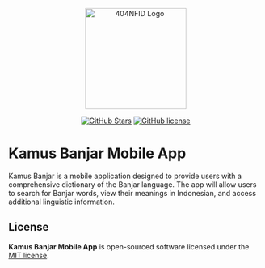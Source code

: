 <div align="center">
    <p>
        <a href="https://github.com/404NotFoundIndonesia/" target="_blank">
            <img src="https://avatars.githubusercontent.com/u/87377917?s=200&v=4" width="200" alt="404NFID Logo">
        </a>
    </p>

[![GitHub Stars](https://img.shields.io/github/stars/404NotFoundIndonesia/kamus-banjar-mobile-app.svg)](https://github.com/404NotFoundIndonesia/kamus-banjar-mobile-app/stargazers)
[![GitHub license](https://img.shields.io/github/license/404NotFoundIndonesia/kamus-banjar-mobile-app)](https://github.com/404NotFoundIndonesia/kamus-banjar-mobile-app/blob/main/LICENSE)

</div>

# Kamus Banjar Mobile App

Kamus Banjar is a mobile application designed to provide users with a comprehensive dictionary of the Banjar language. The app will allow users to search for Banjar words, view their meanings in Indonesian, and access additional linguistic information.

## License

__Kamus Banjar Mobile App__ is open-sourced software licensed under the [MIT license](https://github.com/404NotFoundIndonesia/kamus-banjar-mobile-app/blob/main/LICENSE).